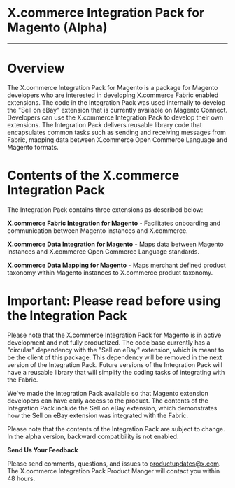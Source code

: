 X.commerce Integration Pack for Magento (Alpha)
===============================================
---

Overview
========

The X.commerce Integration Pack for Magento is a package for Magento
developers who are interested in developing X.commerce Fabric enabled
extensions. The code in the Integration Pack was used internally to
develop the "Sell on eBay" extension that is currently available on
Magento Connect. Developers can use the X.commerce Integration Pack to
develop their own extensions. The Integration Pack delivers reusable
library code that encapsulates common tasks such as sending and
receiving messages from Fabric, mapping data between X.commerce Open
Commerce Language and Magento formats.

Contents of the X.commerce Integration Pack
===========================================

The Integration Pack contains three extensions as described below:


**X.commerce Fabric Integration for Magento** - Facilitates onboarding
and communication between Magento instances and X.commerce.

**X.commerce Data Integration for Magento** - Maps data between Magento
instances and X.commerce Open Commerce Language standards.

**X.commerce Data Mapping for Magento** - Maps merchant defined
product taxonomy within Magento instances to X.commerce product
taxonomy.

Important: Please read before using the Integration Pack
========================================================

Please note that the X.commerce Integration Pack for Magento is in
active development and not fully productized. The code base currently
has a "circular" dependency with the "Sell on eBay" extension, which is
meant to be the client of this package. This dependency will be removed
in the next version of the Integration Pack. Future versions of the
Integration Pack will have a reusable library that will simplify the
coding tasks of integrating with the Fabric.

We've made the Integration Pack available so that Magento extension
developers can have early access to the product. The contents of the
Integration Pack include the Sell on eBay extension, which demonstrates
how the Sell on eBay extension was integrated with the Fabric.

Please note that the contents of the Integration Pack are subject to
change. In the alpha version, backward compatibility is not enabled.

**Send Us Your Feedback**

Please send comments, questions, and issues to
[productupdates@x.com](mailto:productupdates@x.com). The X.commerce
Integration Pack Product Manger will contact you within 48 hours.


